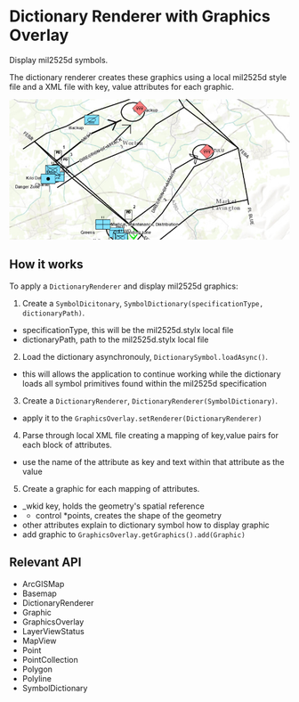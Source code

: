 # Dictionary Renderer with Graphics Overlay

Display mil2525d symbols.

The dictionary renderer creates these graphics using a local mil2525d style file and a XML file with key, 
value attributes for each graphic.

<img src="DictionaryRendererGraphicsOverlay.png"/>

## How it works

To apply a `DictionaryRenderer` and display mil2525d graphics:


1. Create a `SymbolDicitonary`, `SymbolDictionary(specificationType, dictionaryPath)`.
* specificationType, this will be the mil2525d.stylx local file
* dictionaryPath,  path to the mil2525d.stylx local file
2. Load the dictionary asynchronouly, `DictionarySymbol.loadAsync()`.
* this will allows the application to continue working while the dictionary loads all symbol primitives found within the mil2525d specification
3. Create a `DictionaryRenderer`, `DictionaryRenderer(SymbolDictionary)`.
* apply it to the `GraphicsOverlay.setRenderer(DictionaryRenderer)`
4. Parse through local XML file creating a mapping of key,value pairs for each block of attributes.
* use the name of the attribute as key and text within that attribute as the value
5. Create a graphic for each mapping of attributes.
* _wkid key, holds the geometry's spatial reference
* * control *points, creates the shape of the geometry
* other attributes explain to dictionary symbol how to display graphic
* add graphic to `GraphicsOverlay.getGraphics().add(Graphic)`


## Relevant API


* ArcGISMap
* Basemap
* DictionaryRenderer
* Graphic
* GraphicsOverlay
* LayerViewStatus
* MapView
* Point
* PointCollection
* Polygon
* Polyline
* SymbolDictionary



